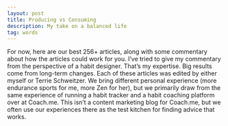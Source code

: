 ```yaml
---
layout: post
title: Producing vs Consuming
description: My take on a balanced life
tag: words
---
```


For now, here are our best 256+ articles, along with some commentary about how the articles could work for you.
I’ve tried to give my commentary from the perspective of a habit designer. That’s my expertise. Big results come from long-term changes.
Each of these articles was edited by either myself or Terrie Schweitzer. We bring different personal experience (more endurance sports for me, more Zen for her), but we primarily draw from the same experience of running a habit tracker and a habit coaching platform over at Coach.me. This isn’t a content marketing blog for Coach.me, but we often use our experiences there as the test kitchen for finding advice that works.